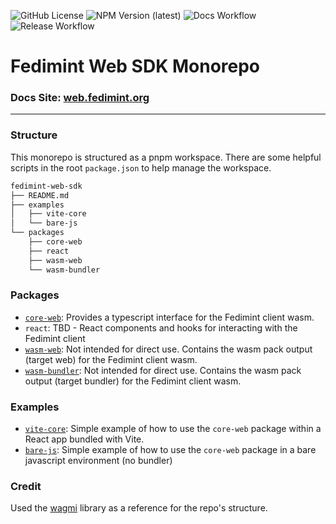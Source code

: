 ![GitHub License](https://img.shields.io/github/license/fedimint/fedimint-web-sdk?style=plastic&color=blue&link=https%3A%2F%2Fgithub.com%2Ffedimint%2Ffedimint-web-sdk%2Fblob%2Fmain%2FLICENSE)
![NPM Version (latest)](<https://img.shields.io/npm/v/%40fedimint%2Fcore-web?style=plastic&logo=npm&logoColor=rgb(187%2C%2054%2C%2057)&label=%40fedimint%2Fcore-web&link=https%3A%2F%2Fwww.npmjs.com%2Fpackage%2F%40fedimint%2Fcore-web>)
![Docs Workflow](https://img.shields.io/github/actions/workflow/status/fedimint/fedimint-web-sdk/deploy-docs.yml?style=plastic&label=Docs%20Site&color=%2303b1fc&link=https%3A%2F%2Fweb.fedimint.org%2F)
![Release Workflow](https://img.shields.io/github/actions/workflow/status/fedimint/fedimint-web-sdk/.github%2Fworkflows%2Fchangesets.yml?style=plastic&label=Test%20%26%20Release&color=green)

# Fedimint Web SDK Monorepo

### Docs Site: [web.fedimint.org](https://web.fedimint.org)

---

### Structure

This monorepo is structured as a pnpm workspace. There are some helpful scripts in the root `package.json` to help manage the workspace.

```bash
fedimint-web-sdk
├── README.md
├── examples
│   ├── vite-core
│   └── bare-js
└── packages
    ├── core-web
    ├── react
    ├── wasm-web
    └── wasm-bundler
```

### Packages

- [`core-web`](https://web.fedimint.org/docs/core/getting-started): Provides a typescript interface for the Fedimint client wasm.
- `react`: TBD - React components and hooks for interacting with the Fedimint client
- [`wasm-web`](../packages/wasm-web/README.md): Not intended for direct use. Contains the wasm pack output (target web) for the Fedimint client wasm.
- [`wasm-bundler`](../packages/wasm-bundler/README.md): Not intended for direct use. Contains the wasm pack output (target bundler) for the Fedimint client wasm.

### Examples

- [`vite-core`](../examples/vite-core/README.md): Simple example of how to use the `core-web` package within a React app bundled with Vite.
- [`bare-js`](../examples/bare-js/README.md): Simple example of how to use the `core-web` package in a bare javascript environment (no bundler)

### Credit

Used the [wagmi](https://github.com/wevm/wagmi) library as a reference for the repo's structure.
